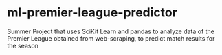 # ml-premier-league-predictor
Summer Project that uses SciKit Learn and pandas to analyze data of the Premier League obtained from web-scraping, to predict match results for the season
